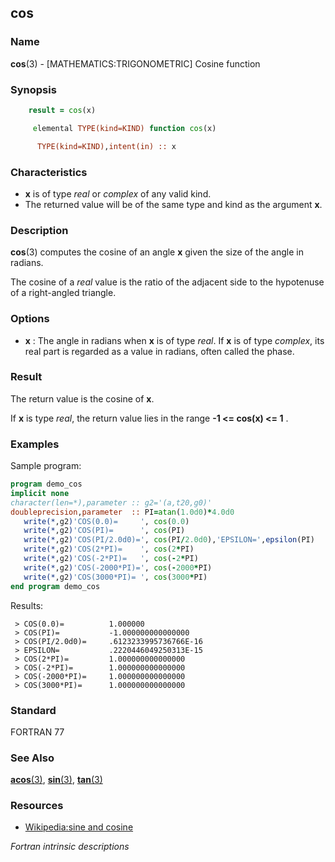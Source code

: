 ## cos

### **Name**

**cos**(3) - \[MATHEMATICS:TRIGONOMETRIC\] Cosine function

### **Synopsis**
```fortran
    result = cos(x)
```
```fortran
     elemental TYPE(kind=KIND) function cos(x)

      TYPE(kind=KIND),intent(in) :: x
```
### **Characteristics**

 - **x** is of type _real_ or _complex_ of any valid kind.
 - The returned value will be of the same type and kind as the argument
   **x**.

### **Description**

  **cos**(3) computes the cosine of an angle **x** given the size of
  the angle in radians.

  The cosine of a _real_ value is the ratio of the adjacent side to the
  hypotenuse of a right-angled triangle.

### **Options**

- **x**
  : The angle in radians when **x** is of type _real_.
  If **x** is of type _complex_, its real part is regarded as a value
  in radians, often called the phase.

### **Result**

  The return value is the cosine of **x**.

  If **x** is type _real_, the return value lies in
  the range **-1 \<= cos(x) \<= 1** .

### **Examples**

Sample program:
```fortran
program demo_cos
implicit none
character(len=*),parameter :: g2='(a,t20,g0)'
doubleprecision,parameter  :: PI=atan(1.0d0)*4.0d0
   write(*,g2)'COS(0.0)=     ', cos(0.0)
   write(*,g2)'COS(PI)=      ', cos(PI)
   write(*,g2)'COS(PI/2.0d0)=', cos(PI/2.0d0),'EPSILON=',epsilon(PI)
   write(*,g2)'COS(2*PI)=    ', cos(2*PI)
   write(*,g2)'COS(-2*PI)=   ', cos(-2*PI)
   write(*,g2)'COS(-2000*PI)=', cos(-2000*PI)
   write(*,g2)'COS(3000*PI)= ', cos(3000*PI)
end program demo_cos
```
Results:
```text
 > COS(0.0)=          1.000000
 > COS(PI)=           -1.000000000000000
 > COS(PI/2.0d0)=     .6123233995736766E-16
 > EPSILON=           .2220446049250313E-15
 > COS(2*PI)=         1.000000000000000
 > COS(-2*PI)=        1.000000000000000
 > COS(-2000*PI)=     1.000000000000000
 > COS(3000*PI)=      1.000000000000000
```
### **Standard**

FORTRAN 77

### **See Also**

[**acos**(3)](#acos),
[**sin**(3)](#sin),
[**tan**(3)](#tan)

### **Resources**

- [Wikipedia:sine and cosine](https://en.wikipedia.org/wiki/Sine_and_cosine)

 _Fortran intrinsic descriptions_
